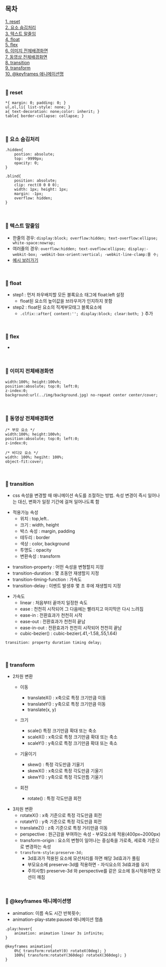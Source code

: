 ## 목차
[1. reset](#reset)<br/>
[2. 요소 숨김처리](#요소-숨김처리)<br/>
[3. 텍스트 말줄임](#텍스트-말줄임)<br/>
[4. float](#float)<br/>
[5. flex](#flex)<br/>
[6. 이미지 전체배경화면](#이미지-전체배경화면)<br/>
[7. 동영상 전체배경화면](#동영상-전체배경화면)<br/>
[8. transition](#transition)<br/>
[9. transform](#transform)<br/>
[10. @keyframes 애니메이션명](#keyframes-애니메이션명)<br/>
<br/>

### 📌 reset
```
*{ margin: 0; padding: 0; }
ul,ol,li{ list-style: none; }
a{ text-decoration: none;color: inherit; }
table{ border-collapse: collapse; }
```

<br/>

### 📌 요소 숨김처리
```
.hidden{
    postion: absolute;
    top: -9999px;
    opacity: 0;
}
 
.blind{
    position: absolute;
    clip: rect(0 0 0 0);
    width: 1px; height: 1px;
    margin: -1px;
    overflow: hidden;
}
```

<br/>

### 📌  텍스트 말줄임
 - 한줄의 경우: ```display:block; overflow:hidden; text-overflow:ellipse; white-space:nowrap;```
 - 여러줄의 경우: ```overflow:hidden; text-oveflow:ellipse; display:-webkit-box; -webkit-box-orient:vertical; -webkit-line-clamp:줄 수;```
 - [예시 보러가기](https://ekgoddldi.tistory.com/171?category=980959)

<br/>

### 📌 float
 * step1 : 먼저 좌우배치할 모든 블록요소 태그에 float:left 설정
     - float된 요소의 높이값을 브라우저가 인지하지 못함  
 * step2 : float된 요소의 직계부모태그 블록요소에
     - ```.clfix::after{ content:''; display:block; clear:both; }``` 추가

<br/>

### 📌 flex
 - 

<br/>

### 📌 이미지 전체배경화면
```
width:100%; height:100vh; 
position:absolute; top:0; left:0; 
z-index:0; 
background:url(../img/background.jpg) no-repeat center center/cover;
```

<br/>

### 📌 동영상 전체배경화면
```
/* 부모 요소 */
width:100%; height:100vh; 
position:absolute; top:0; left:0; 
z-index:0; 

/* 비디오 요소 */
width: 100%; hegiht: 100%;
object-fit:cover; 
```
<br/>

### 📌 transition
  - css 속성을 변경할 때 애니메이션 속도를 조절하는 방법. 속성 변경이 즉시 일어나는 대신, 변화가 일정 기간에 걸쳐 일어나도록 함 
 * 적용가능 속성 
   - 위치 : top,left.. 
   - 크기 : width, height 
   - 박스 속성 : margin, padding 
   - 테두리 : border 
   - 색상 : color, background 
   - 투명도 : opacity 
   - 변환속성 : transform   

 - transition-property : 어떤 속성을 변형할지 지정 
 - transition-duration : 몇 초동안 재생할지 지정 
 - transition-timing-function : 가속도 
 - transition-delay : 이벤트 발생후 몇 초 후에 재생할지 지정   

 * 가속도 
   - linear : 처음부터 끝까지 일정한 속도 
   - ease : 천천히 시작되어 그 다음에는 빨라지고 마지막은 다시 느려짐 
   - ease-in : 전환효과가 천천히 시작 
   - ease-out : 전환효과가 천천히 끝남  
   - ease-in-out : 전환효과가 천천히 시작되어 천천히 끝남 
   - cubic-bezier() : cubic-bezier(.41,-1.58,.55,1.64)
```
transition: property duration timing delay; 
```

<br/>

### 📌 transform
 * 2차원 변환
   - 이동 
       - translateX() : x축으로 특정 크기만큼 이동 
       - translateY() : y축으로 특정 크기만큼 이동 
       - translate(x, y) 

   - 크기 
       - scale() 특정 크기만큼 확대 또는 축소 
       - scaleX() : x축으로 특정 크기만큼 확대 또는 축소 
       - scaleY() : y축으로 특정 크기만큼 확대 또는 축소 

   - 기울이기 
       - skew() : 특정 각도만큼 기울기 
       - skewX() : x축으로 특정 각도만큼 기울기 
       - skewY() : y축으로 특정 각도만틈 기울기 

   - 회전 
       - rotate() : 특정 각도만큼 회전 

 - 3차원 변환 
   - rotateX() : x축 기준으로 특정 각도만큼 회전 
   - rotateY() : y축 기준으로 특정 각도만큼 회전  
   - translateZ() : z축 기준으로 특정 거리만큼 이동 
   - perspective : 원근감을 부여하는 속성 - 부모요소에 적용(400px~2000px)
   - transform-origin : 요소의 변형이 일어나는 중심축을 가로축, 세로축 기준으로 변경하는 속성 
   - ```transform-style:preserve-3d;```
       - 3d효과가 적용된 요소에 모션처리를 하면 해당 3d효과가 풀림
       - 부모요소에 preserve-3d를 적용하면 - 자식요소의 3d효과를 유지 
       - 주의사항) preserve-3d 와 perspective를 같은 요소에 동시적용하면 모션이 깨짐 

<br/>

### 📌 @keyframes 애니메이션명
 - animation: 이름 속도 시간 반복횟수; 
 - animation-play-state:paused 애니메이션 멈춤         
```
.play:hover{
    animation: animation linear 3s infinite;  
}

@keyframes animation{
    0%{ transform:rotateY(0) rotateX(0deg); }
    100%{ transform:rotateY(360deg) rotateX(360deg); }
}
```

<br/>

